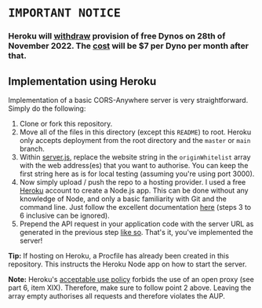 # `IMPORTANT NOTICE`

### Heroku will [withdraw](https://devcenter.heroku.com/articles/free-dyno-hours) provision of free Dynos on 28th of November 2022. The [cost](https://www.heroku.com/pricing) will be $7 per Dyno per month after that.

## Implementation using Heroku

Implementation of a basic CORS-Anywhere server is very straightforward. Simply do the following:

1. Clone or fork this repository.
2. Move all of the files in this directory (except this `README`) to root. Heroku only accepts deployment from the root directory and the `master` or `main` branch.
3. Within [server.js](https://github.com/Isoaxe/cors-server/blob/master/heroku/server.js#L9), replace the website string in the `originWhitelist` array with the web address(es) that you want to authorise. You can keep the first string here as is for local testing (assuming you're using port 3000).
4. Now simply upload / push the repo to a hosting provider. I used a free [Heroku](https://id.heroku.com/login) account to create a Node.js app. This can be done without any knowledge of Node, and only a basic familiarity with Git and the command line. Just follow the excellent documentation [here](https://devcenter.heroku.com/articles/preparing-a-codebase-for-heroku-deployment) (steps 3 to 6 inclusive can be ignored).
5. Prepend the API request in your application code with the server URL as generated in the previous step [like so](https://github.com/Isoaxe/ravenous/blob/master/src/util/searchYelp.js#L5). That's it, you've implemented the server!

**Tip:** If hosting on Heroku, a Procfile has already been created in this repository. This instructs the Heroku Node app on how to start the server.

**Note:** Heroku's [acceptable use policy](https://www.heroku.com/policy/aup) forbids the use of an open proxy (see part 6, item XIX). Therefore, make sure to follow point 2 above. Leaving the array empty authorises all requests and therefore violates the AUP.
